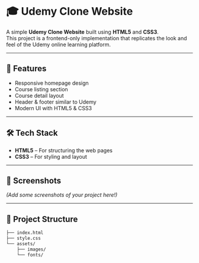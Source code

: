 # 🎓 Udemy Clone Website  

A simple **Udemy Clone Website** built using **HTML5** and **CSS3**.  
This project is a frontend-only implementation that replicates the look and feel of the Udemy online learning platform.  

---

## 🚀 Features
- Responsive homepage design  
- Course listing section  
- Course detail layout  
- Header & footer similar to Udemy  
- Modern UI with HTML5 & CSS3  

---

## 🛠️ Tech Stack
- **HTML5** – For structuring the web pages  
- **CSS3** – For styling and layout  

---

## 📸 Screenshots
*(Add some screenshots of your project here!)*  

---

## 📂 Project Structure
```bash
├── index.html
├── style.css
└── assets/
    ├── images/
    └── fonts/
